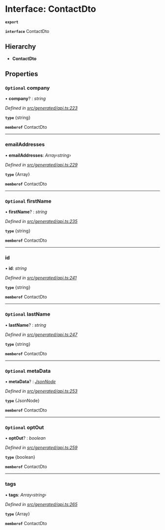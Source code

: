 # Interface: ContactDto

**`export`** 

**`interface`** ContactDto

## Hierarchy

* **ContactDto**

## Properties

### `Optional` company

• **company**? : *string*

*Defined in [src/generated/api.ts:223](https://github.com/mailslurp/mailslurp-client-ts-js/blob/507ad2d/src/generated/api.ts#L223)*

**`type`** {string}

**`memberof`** ContactDto

___

###  emailAddresses

• **emailAddresses**: *Array‹string›*

*Defined in [src/generated/api.ts:229](https://github.com/mailslurp/mailslurp-client-ts-js/blob/507ad2d/src/generated/api.ts#L229)*

**`type`** {Array<string>}

**`memberof`** ContactDto

___

### `Optional` firstName

• **firstName**? : *string*

*Defined in [src/generated/api.ts:235](https://github.com/mailslurp/mailslurp-client-ts-js/blob/507ad2d/src/generated/api.ts#L235)*

**`type`** {string}

**`memberof`** ContactDto

___

###  id

• **id**: *string*

*Defined in [src/generated/api.ts:241](https://github.com/mailslurp/mailslurp-client-ts-js/blob/507ad2d/src/generated/api.ts#L241)*

**`type`** {string}

**`memberof`** ContactDto

___

### `Optional` lastName

• **lastName**? : *string*

*Defined in [src/generated/api.ts:247](https://github.com/mailslurp/mailslurp-client-ts-js/blob/507ad2d/src/generated/api.ts#L247)*

**`type`** {string}

**`memberof`** ContactDto

___

### `Optional` metaData

• **metaData**? : *[JsonNode](../modules/_generated_api_.jsonnode.md)*

*Defined in [src/generated/api.ts:253](https://github.com/mailslurp/mailslurp-client-ts-js/blob/507ad2d/src/generated/api.ts#L253)*

**`type`** {JsonNode}

**`memberof`** ContactDto

___

### `Optional` optOut

• **optOut**? : *boolean*

*Defined in [src/generated/api.ts:259](https://github.com/mailslurp/mailslurp-client-ts-js/blob/507ad2d/src/generated/api.ts#L259)*

**`type`** {boolean}

**`memberof`** ContactDto

___

###  tags

• **tags**: *Array‹string›*

*Defined in [src/generated/api.ts:265](https://github.com/mailslurp/mailslurp-client-ts-js/blob/507ad2d/src/generated/api.ts#L265)*

**`type`** {Array<string>}

**`memberof`** ContactDto
